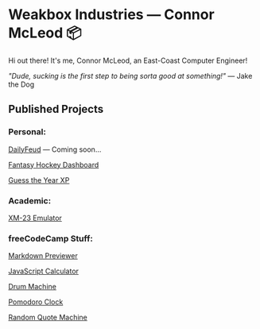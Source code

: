 # Weakbox Industries — Connor McLeod 📦

Hi out there! It's me, Connor McLeod, an East-Coast Computer Engineer!

_"Dude, sucking is the first step to being sorta good at something!"_ — Jake the Dog

## Published Projects

### Personal:

[DailyFeud](https://github.com/weakbox/dailyfeud) — Coming soon...

[Fantasy Hockey Dashboard](https://github.com/weakbox/Fantasy-Hockey-Dashboard)

[Guess the Year XP](https://github.com/weakbox/guess-the-year-game)

### Academic:

[XM-23 Emulator](https://github.com/weakbox/XM23-Emulator)

### freeCodeCamp Stuff:

[Markdown Previewer](https://github.com/weakbox/FCC-Markdown-Previewer)

[JavaScript Calculator](https://github.com/weakbox/FCC-JavaScript-Calculator)

[Drum Machine](https://github.com/weakbox/FCC-Drum-Machine)

[Pomodoro Clock](https://github.com/weakbox/FCC-Pomodoro-Clock)

[Random Quote Machine](https://github.com/weakbox/FCC-Random-Quote-Machine)
